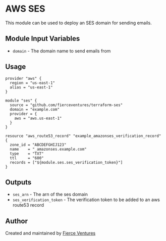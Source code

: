 # AWS SES

This module can be used to deploy an SES domain for sending emails.

Module Input Variables
----------------------

- `domain` - The domain name to send emails from

Usage 
-----

```hcl
provider "aws" {
  region = "us-east-1"
  alias = "us-east-1"
}

module "ses" {
  source = "github.com/fierceventures/terraform-ses"
  domain = "example.com"
  provider = {
    aws = "aws.us-east-1"
  }
}

resource "aws_route53_record" "example_amazonses_verification_record" {
  zone_id = "ABCDEFGHIJ123"
  name    = "_amazonses.example.com"
  type    = "TXT"
  ttl     = "600"
  records = ["${module.ses.ses_verification_token}"]
}
```

Outputs
-------
- `ses_arn` - The arn of the ses domain
- `ses_verification_token` - The verification token to be added to an aws route53 record

Author
------
Created and maintained by [Fierce Ventures](https://github.com/fierceventures/)
